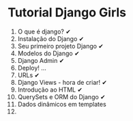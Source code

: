 # Tutorial Django Girls 

1. O que é django? ✔
2. Instalação do Django ✔
3. Seu primeiro projeto Django ✔
4. Modelos do Django ✔
5. Django Admin ✔
6. Deploy! ...
7. URLs ✔
8. Django Views - hora de criar! ✔
9. Introdução ao HTML ✔
10. QuerySets e ORM do Django ✔
11. Dados dinâmicos em templates
12. 

